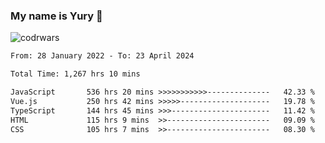 ### My name is Yury 👋 
![codrwars](https://www.codewars.com/users/litury/badges/micro) 


<!--START_SECTION:waka-->

```txt
From: 28 January 2022 - To: 23 April 2024

Total Time: 1,267 hrs 10 mins

JavaScript       536 hrs 20 mins >>>>>>>>>>>--------------   42.33 %
Vue.js           250 hrs 42 mins >>>>>--------------------   19.78 %
TypeScript       144 hrs 45 mins >>>----------------------   11.42 %
HTML             115 hrs 9 mins  >>-----------------------   09.09 %
CSS              105 hrs 7 mins  >>-----------------------   08.30 %
```

<!--END_SECTION:waka-->

